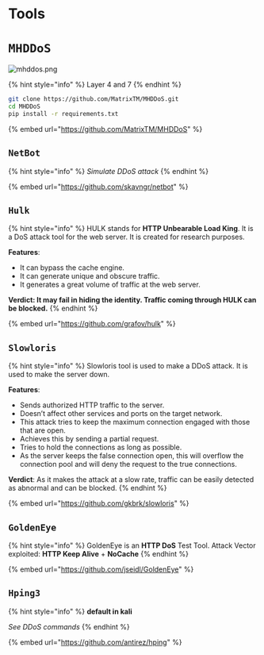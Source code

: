 # Tools

# `MHDDoS`
![mhddos.png](https://camo.githubusercontent.com/febab07389036813b4e52541b3d9d1dc4c111a409a0f7e3d4cef148dfa77f70b/68747470733a2f2f692e6962622e636f2f33463656394a512f4d4844446f532e706e67)

{% hint style="info" %}
Layer 4 and 7
{% endhint %}

```bash
git clone https://github.com/MatrixTM/MHDDoS.git
cd MHDDoS
pip install -r requirements.txt
```
{% embed url="https://github.com/MatrixTM/MHDDoS" %}

## `NetBot`

{% hint style="info" %}
_Simulate DDoS attack_
{% endhint %}

{% embed url="https://github.com/skavngr/netbot" %}

## `Hulk`

{% hint style="info" %}
HULK stands for **HTTP Unbearable Load King**. It is a DoS attack tool for the web server. It is created for research purposes.

**Features**:

* It can bypass the cache engine.
* It can generate unique and obscure traffic.
* It generates a great volume of traffic at the web server.

**Verdict: It may fail in hiding the identity. Traffic coming through HULK can be blocked.**
{% endhint %}

{% embed url="https://github.com/grafov/hulk" %}

## `Slowloris`

{% hint style="info" %}
Slowloris tool is used to make a DDoS attack. It is used to make the server down.

**Features**:

* Sends authorized HTTP traffic to the server.
* Doesn’t affect other services and ports on the target network.
* This attack tries to keep the maximum connection engaged with those that are open.
* Achieves this by sending a partial request.
* Tries to hold the connections as long as possible.
* As the server keeps the false connection open, this will overflow the connection pool and will deny the request to the true connections.

**Verdict**: As it makes the attack at a slow rate, traffic can be easily detected as abnormal and can be blocked.
{% endhint %}

{% embed url="https://github.com/gkbrk/slowloris" %}

## `GoldenEye`

{% hint style="info" %}
GoldenEye is an **HTTP DoS** Test Tool. Attack Vector exploited: **HTTP Keep Alive** + **NoCache**
{% endhint %}

{% embed url="https://github.com/jseidl/GoldenEye" %}

## `Hping3`

{% hint style="info" %}
**default in kali**

_See DDoS commands_
{% endhint %}

{% embed url="https://github.com/antirez/hping" %}
